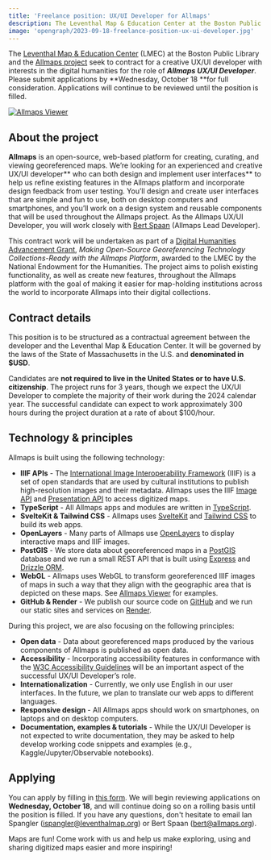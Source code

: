 ```yaml
---
title: 'Freelance position: UX/UI Developer for Allmaps'
description: The Leventhal Map & Education Center at the Boston Public Library and the Allmaps project seek to contract for a creative UX/UI developer.
image: 'opengraph/2023-09-18-freelance-position-ux-ui-developer.jpg'
---
```


<script lang="ts">
  import { base } from '$app/paths'

	import { MapMonster } from '@allmaps/ui'
  import { yellow } from '@allmaps/tailwind'

  const speechBalloonBackgroundColor = yellow
  const speechBalloonTextColor = 'black'
</script>

The [Leventhal Map & Education Center](https://www.leventhalmap.org/) (LMEC) at the Boston Public Library and the [Allmaps project](https://allmaps.org) seek to contract for a creative UX/UI developer with interests in the digital humanities for the role of **_Allmaps UX/UI Developer_**. Please submit applications by **Wednesday, October 18 **for full consideration. Applications will continue to be reviewed until the position is filled.

<a href="https://viewer.allmaps.org/?url=https%3A%2F%2Fannotations.allmaps.org%2F%3Furl%3Dhttps%3A%2F%2Frotterdamspubliek.nl%2Fiiif%2FNL-RtSA_4001_1972-755-1%2Finfo.json"><img alt="Allmaps Viewer" src="{base}/images/allmaps-viewer.jpg" /></a>

## About the project

**Allmaps** is an open-source, web-based platform for creating, curating, and viewing georeferenced maps. We’re looking for an experienced and creative UX/UI developer** who can both design and implement user interfaces** to help us refine existing features in the Allmaps platform and incorporate design feedback from user testing. You’ll design and create user interfaces that are simple and fun to use, both on desktop computers and smartphones, and you’ll work on a design system and reusable components that will be used throughout the Allmaps project. As the Allmaps UX/UI Developer, you will work closely with [Bert Spaan](https://twitter.com/bertspaan) (Allmaps Lead Developer).

This contract work will be undertaken as part of a [Digital Humanities Advancement Grant](https://www.neh.gov/news/neh-announces-413-million-280-humanities-projects-nationwide), _Making Open-Source Georeferencing Technology Collections-Ready with the Allmaps Platform_, awarded to the LMEC by the National Endowment for the Humanities. The project aims to polish existing functionality, as well as create new features, throughout the Allmaps platform with the goal of making it easier for map-holding institutions across the world to incorporate Allmaps into their digital collections.

## Contract details

This position is to be structured as a contractual agreement between the developer and the Leventhal Map & Education Center. It will be governed by the laws of the State of Massachusetts in the U.S. and **denominated in $USD**.

Candidates are **not required to live in the United States or to have U.S. citizenship**. The project runs for 3 years, though we expect the UX/UI Developer to complete the majority of their work during the 2024 calendar year. The successful candidate can expect to work approximately 300 hours during the project duration at a rate of about $100/hour.

## Technology & principles

Allmaps is built using the following technology:

- **IIIF APIs** - The [International Image Interoperability Framework](https://iiif.io/) (IIIF) is a set of open standards that are used by cultural institutions to publish high-resolution images and their metadata. Allmaps uses the IIIF [Image API](https://iiif.io/api/image/3.0/) and [Presentation API](https://iiif.io/api/presentation/3.0/) to access digitized maps.
- **TypeScript** - All Allmaps apps and modules are written in [TypeScript](https://www.typescriptlang.org/).
- **SvelteKit & Tailwind CSS** - Allmaps uses [SvelteKit](https://kit.svelte.dev/) and [Tailwind CSS](https://tailwindcss.com/) to build its web apps.
- **OpenLayers** - Many parts of Allmaps use [OpenLayers](https://openlayers.org/) to display interactive maps and IIIF images.
- **PostGIS** - We store data about georeferenced maps in a [PostGIS](http://postgis.net/) database and we run a small REST API that is built using [Express](https://expressjs.com/) and [Drizzle ORM](https://orm.drizzle.team/).
- **WebGL** - Allmaps uses WebGL to transform georeferenced IIIF images of maps in such a way that they align with the geographic area that is depicted on these maps. See [Allmaps Viewer](https://viewer.allmaps.org/?url=https%3A%2F%2Fannotations.allmaps.org%2F%3Furl%3Dhttps%3A%2F%2Frotterdamspubliek.nl%2Fiiif%2FNL-RtSA_4001_1972-755-1%2Finfo.json) for examples.
- **GitHub & Render** - We publish our source code on [GitHub](https://github.com/allmaps/allmaps) and we run our static sites and services on [Render](https://render.com/).

During this project, we are also focusing on the following principles:

- **Open data** - Data about georeferenced maps produced by the various components of Allmaps is published as open data.
- **Accessibility** - Incorporating accessibility features in conformance with the [W3C Accessibility Guidelines](https://www.w3.org/WAI/standards-guidelines/) will be an important aspect of the successful UX/UI Developer’s role.
- **Internationalization** - Currently, we only use English in our user interfaces. In the future, we plan to translate our web apps to different languages.
- **Responsive design** - All Allmaps apps should work on smartphones, on laptops and on desktop computers.
- **Documentation, examples & tutorials** - While the UX/UI Developer is not expected to write documentation, they may be asked to help develop working code snippets and examples (e.g., Kaggle/Jupyter/Observable notebooks).

## Applying

You can apply by filling in [this form](https://airtable.com/appfE1BFZoHj0lgNu/shruyy2LqptK53AB1). We will begin reviewing applications on **Wednesday, October 18**, and will continue doing so on a rolling basis until the position is filled. If you have any questions, don't hesitate to email Ian Spangler ([ispangler@leventhalmap.org](mailto:ispangler@leventhalmap.org)) or Bert Spaan ([bert@allmaps.org](mailto:bert@allmaps.org)).

<div class="p-4 not-prose">
  <MapMonster
    mood="excited"
    color="yellow"
    {speechBalloonBackgroundColor}
    {speechBalloonTextColor}>
    <p class="not-prose">Maps are fun! Come work with us and help us make exploring, using and sharing digitized maps easier and more inspiring!</p>
  </MapMonster>
</div>
